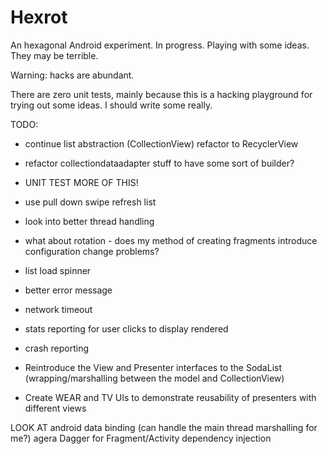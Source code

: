 # Hexrot

An hexagonal Android experiment. In progress. Playing with some ideas. They may be terrible.

Warning: hacks are abundant.

There are zero unit tests, mainly because this is a hacking playground for trying out some ideas.
I should write some really.

TODO:

- continue list abstraction (CollectionView) refactor to RecyclerView
- refactor collectiondataadapter stuff to have some sort of builder?
- UNIT TEST MORE OF THIS!
- use pull down swipe refresh list

- look into better thread handling

- what about rotation - does my method of creating fragments introduce configuration change problems?

- list load spinner
- better error message
- network timeout

- stats reporting for user clicks to display rendered
- crash reporting

- Reintroduce the View and Presenter interfaces to the SodaList (wrapping/marshalling between the model and CollectionView)
- Create WEAR and TV UIs to demonstrate reusability of presenters with different views

LOOK AT
android data binding (can handle the main thread marshalling for me?)
agera
Dagger for Fragment/Activity dependency injection
